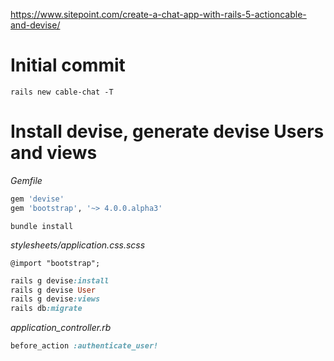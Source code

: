 https://www.sitepoint.com/create-a-chat-app-with-rails-5-actioncable-and-devise/

# Initial commit

```
rails new cable-chat -T
```
# Install devise, generate devise Users and views

*Gemfile*
```ruby
gem 'devise'
gem 'bootstrap', '~> 4.0.0.alpha3'
```
```
bundle install
```
*stylesheets/application.css.scss*
```
@import "bootstrap";
```
```ruby
rails g devise:install
rails g devise User
rails g devise:views
rails db:migrate
```
*application_controller.rb*
```ruby
before_action :authenticate_user!
```
